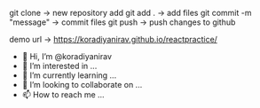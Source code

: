 git clone                   -> new repository add
git add .                   -> add files
git commit -m "message"     -> commit files
git push                    -> push changes to github

demo url                    -> https://koradiyanirav.github.io/reactpractice/

- 👋 Hi, I’m @koradiyanirav
- 👀 I’m interested in ...
- 🌱 I’m currently learning ...
- 💞️ I’m looking to collaborate on ...
- 📫 How to reach me ...

<!---
KoradiyaNirav is a ✨ special ✨ repository because its `README.md` (this file) appears on your GitHub profile.
You can click the Preview link to take a look at your changes.
--->
